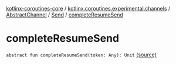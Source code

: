 [kotlinx-coroutines-core](../../../index.md) / [kotlinx.coroutines.experimental.channels](../../index.md) / [AbstractChannel](../index.md) / [Send](index.md) / [completeResumeSend](.)

# completeResumeSend

`abstract fun completeResumeSend(token: Any): Unit` [(source)](http://github.com/kotlin/kotlinx.coroutines/tree/master/kotlinx-coroutines-core/src/main/kotlin/kotlinx/coroutines/experimental/channels/AbstractChannel.kt#L303)